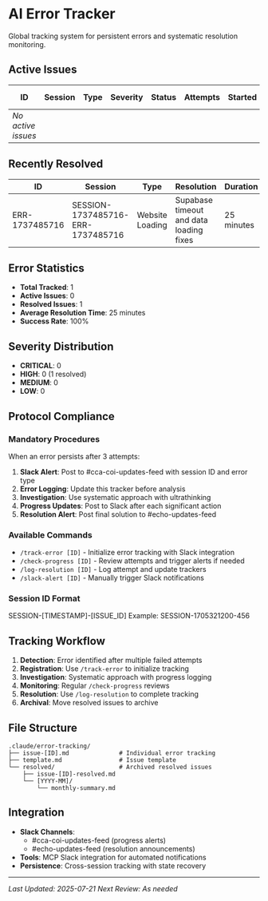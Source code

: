 # AI Error Tracker

Global tracking system for persistent errors and systematic resolution monitoring.

## Active Issues

| ID | Session | Type | Severity | Status | Attempts | Started | Last Update |
|---|---|---|---|---|---|---|---|
| *No active issues* | | | | | | | |

## Recently Resolved

| ID | Session | Type | Resolution | Duration | Resolved |
|---|---|---|---|---|---|
| ERR-1737485716 | SESSION-1737485716-ERR-1737485716 | Website Loading | Supabase timeout and data loading fixes | 25 minutes | 2025-01-21T12:45:00Z |

## Error Statistics

- **Total Tracked**: 1
- **Active Issues**: 0
- **Resolved Issues**: 1
- **Average Resolution Time**: 25 minutes
- **Success Rate**: 100%

## Severity Distribution

- **CRITICAL**: 0
- **HIGH**: 0 (1 resolved)
- **MEDIUM**: 0  
- **LOW**: 0

## Protocol Compliance

### Mandatory Procedures
When an error persists after 3 attempts:

1. **Slack Alert**: Post to #cca-coi-updates-feed with session ID and error type
2. **Error Logging**: Update this tracker before analysis
3. **Investigation**: Use systematic approach with ultrathinking
4. **Progress Updates**: Post to Slack after each significant action
5. **Resolution Alert**: Post final solution to #echo-updates-feed

### Available Commands
- `/track-error [ID]` - Initialize error tracking with Slack integration
- `/check-progress [ID]` - Review attempts and trigger alerts if needed
- `/log-resolution [ID]` - Log attempt and update trackers
- `/slack-alert [ID]` - Manually trigger Slack notifications

### Session ID Format
SESSION-[TIMESTAMP]-[ISSUE_ID]
Example: SESSION-1705321200-456

## Tracking Workflow

1. **Detection**: Error identified after multiple failed attempts
2. **Registration**: Use `/track-error` to initialize tracking
3. **Investigation**: Systematic approach with progress logging
4. **Monitoring**: Regular `/check-progress` reviews
5. **Resolution**: Use `/log-resolution` to complete tracking
6. **Archival**: Move resolved issues to archive

## File Structure

```
.claude/error-tracking/
├── issue-[ID].md              # Individual error tracking
├── template.md                # Issue template
└── resolved/                  # Archived resolved issues
    ├── issue-[ID]-resolved.md
    └── [YYYY-MM]/
        └── monthly-summary.md
```

## Integration

- **Slack Channels**: 
  - #cca-coi-updates-feed (progress alerts)
  - #echo-updates-feed (resolution announcements)
- **Tools**: MCP Slack integration for automated notifications
- **Persistence**: Cross-session tracking with state recovery

---

*Last Updated: 2025-07-21*
*Next Review: As needed*